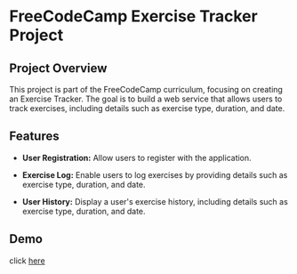 # FreeCodeCamp Exercise Tracker Project

## Project Overview

This project is part of the FreeCodeCamp curriculum, focusing on creating an Exercise Tracker. The goal is to build a web service that allows users to track exercises, including details such as exercise type, duration, and date.

## Features

- **User Registration:** Allow users to register with the application.

- **Exercise Log:** Enable users to log exercises by providing details such as exercise type, duration, and date.

- **User History:** Display a user's exercise history, including details such as exercise type, duration, and date.

## Demo
click [here](https://boilerplate-project-exercisetracker.aminelono.repl.co/)
